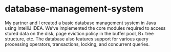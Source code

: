 # database-management-system
My partner and I created a basic database management system in Java using IntelliJ IDEA. We’ve implemented the core modules required to access stored data on the disk, page eviction policy in the buffer pool, B+ tree structure, etc. The database also features support for various query processing operators, transactions, locking, and concurrent queries.
